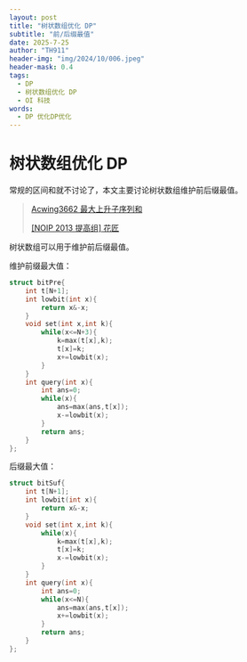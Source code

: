 ```yaml
---
layout: post
title: "树状数组优化 DP"
subtitle: "前/后缀最值"
date: 2025-7-25
author: "TH911"
header-img: "img/2024/10/006.jpeg"
header-mask: 0.4
tags:
  - DP
  - 树状数组优化 DP
  - OI 科技
words:
  - DP 优化DP优化
---
```


# 树状数组优化 DP

常规的区间和就不讨论了，本文主要讨论树状数组维护前后缀最值。

> [Acwing3662 最大上升子序列和](/2025/01/18/2/)
>
> [[NOIP 2013 提高组] 花匠](/2025/07/25/1/#noip-2013-提高组-花匠)

树状数组可以用于维护前后缀最值。

维护前缀最大值：

```cpp
struct bitPre{
	int t[N+1];
	int lowbit(int x){
		return x&-x;
	}
	void set(int x,int k){
		while(x<=N+3){
			k=max(t[x],k);
			t[x]=k;
			x+=lowbit(x);
		}
	}
	int query(int x){
		int ans=0;
		while(x){
			ans=max(ans,t[x]);
			x-=lowbit(x);
		} 
		return ans;
	}
};
```

后缀最大值：

```cpp
struct bitSuf{
	int t[N+1];
	int lowbit(int x){
		return x&-x;
	}
	void set(int x,int k){
		while(x){
			k=max(t[x],k);
			t[x]=k;
			x-=lowbit(x);
		} 
	}
	int query(int x){
		int ans=0;
		while(x<=N){
			ans=max(ans,t[x]);
			x+=lowbit(x);
		}
		return ans;
	}
};
```

